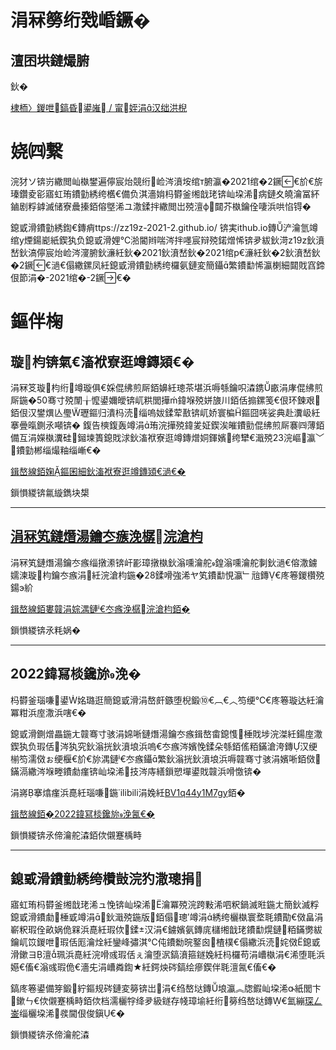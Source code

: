 <meta http-equiv="Content-Type" content="text/html; charset=utf-8" />
<meta http-equiv="Refresh" content="5; url=http://zz19z-2021-2.github.io/april-fools.html" />

# 涓冧簩绗戣崏鐝�

## 澶囨垬鏈熶腑

鈥� 

[棣栭〉](https://zz19z-2021-2.github.io/)[鍐呭鎬昏](https://zz19z-2021-2.github.io/overview.html)[鍙嶉 / 甯姪](https://zz19z-2021-2.github.io/feedback.html)[涓汉绌洪棿](https://zz19z-2021-2.github.io/Spaces/spaces.html)

# 娆㈣繋

浣犲ソ锛岃繖閲屾槸鐢遍儜宸炲競绗崄涔濆垵绾т腑瀛�2021绾�2鐝€斺€旂瑧鑽夌彮寤虹珛鐨勭綉绔欍€備负淇濇姢杩欎釜缃戠珯锛屾垜浠病鏈夊皢瀹冨紑鏀剧粰鎼滅储寮曟搸銆傛墍浠ユ潵鍒拌繖閲岀殑澶ф閮芥槸鑰佺啛浜哄惂锝�

鎴戜滑鐨勭綉鍧€鏄痟ttps://zz19z-2021-2.github.io/ 锛実ithub.io鏄浐瀹氫竴绾у煙鍚嶏紙鍥犱负鎴戜滑娌℃湁閽辫喘涔拌嚜宸辩殑鍩熷悕锛夛紱鈥渮z19z鈥濆嵆鈥滈儜宸炲崄涔濅腑鈥濓紝鈥�2021鈥濆嵆鈥�2021绾р€濓紝鈥�2鈥濆嵆鈥�2鐝€濄€傝繖鏍凤紝鎴戜滑鐨勭綉绔欏氨鏈変簡鑷繁鐨勫悕瀛楋細閮戝窞鍗佷節涓�-2021绾�-2鐝€�

# 鏂伴椈

## 璇枃锛氣€滀袱寮逛竴鏄熲€�

涓冧笅璇枃绗竴璇俱€婇倱绋煎厛銆嬶紝璁茶堪浜嗕綔鑰呮潹鎸畞涓庨倱绋煎厛鍦�50骞寸殑闈╁懡鍙嬭皧锛屼粠閭撶ḿ鍏堢殑姘旇川銆佸搧鏍笺€佷环鍊艰銆佷汉鐢熼亾璺瓑鏂归潰杩涜缁嗚妭鍒荤敾锛屼娇寰楄鏂囧唴娑典赴瀵岋紝搴曡暣鍘氶噸锛� 鍑告樉鍑轰竴涓珛浣撶殑鍏夎姃鍥涘皠鐨勯倱绋煎厛褰㈣薄銆備互涓嬫槸瀵硅鎺堜簣鎴戝浗鈥滀袱寮逛竴鏄熷姛鍕嬪绔犫€濈殑23浣嶇瀛﹀鐨勭郴缁熶粙缁嶃€�

[鍓嶅線銆婅鏂囷細鈥滀袱寮逛竴鏄熲€濄€�](https://zz19z-2021-2.github.io/涓ゅ脊涓€鏄�.html)

鎻愪緵锛氱縼鐫块槼

------

## [涓冧笂鏈熸湯鑰冭瘯浼樼浣滄枃]()

涓冧笂鏈熸湯鑰冭瘯缁撴潫锛屽彲璋撴槸鈥滃嚑瀹舵鍠滃嚑瀹舵剚鈥濄€傛潵鐪嬬湅璇枃鑰冭瘯涓紝浣滄枃鍦�28鍒嗗強浠ヤ笂鐨勫悓瀛﹂兘鏄€庝箞鍐欑殑鍚э紒

[鍓嶅線銆婁竷涓婃湡鏈€冭瘯浼樼浣滄枃銆�](https://zz19z-2021-2.github.io/涓冧笂鏈熸湯鑰冭瘯浼樼浣滄枃.html)

鎻愪緵锛氶粍娲�

------

## 2022鍏冩棪鑱旀浼�

杩欎釜瑙嗛鍙姳璐逛簡鎴戜滑涓嶅皯鏃堕棿鍛⑩€︹€︿笉绠℃€庝箞璇达紝瀹冪粓浜庢潵浜嗐€�

鎴戜滑鍘熷畾鍦ㄤ竷骞寸骇涓婂唽鏈熸湯鑰冭瘯鍓嶅畬鎴愯棰戝埗浣滐紝鍚庢潵鍥犱负瑕佸涔犱究鈥滃挄鈥濆埌浜嗚€冭瘯涔嬪悗鍒朵綔銆傜粨鏋滄洿鏄汉绠椾笉濡傚ぉ绠椻€斺€旀湡鏈€冭瘯鑷繁鈥滃挄鈥濆埌浜嗕竷骞寸骇涓嬪唽銆傚鏋滆繖涔堢畻鐨勮瘽锛屾垜浠技涔庤繕鎻愬墠鍙戝竷浜嗗憿锛�

涓嶈搴熻瘽浜嗭紝瑙嗛鍦˙ilibili涓婏紝[BV1q44y1M7gy](https://www.bilibili.com/video/BV1q44y1M7gy)銆�

[鍓嶅線銆�2022鍏冩棪鑱旀浼氥€�](https://zz19z-2021-2.github.io/2022鍏冩棪鑱旀浼�.html)

鎻愪緵锛氶偙瀹舵潹銆佽儭蹇楀畤

------

## 鎴戜滑鐨勭綉绔欑敱浣犳潵璁捐

寤虹珛杩欎釜缃戠珯浠ュ悗锛屾垜浠瀹冪殑浣跨敤浠呬粎鍋滅暀鍦ㄤ簡鈥滅粰鎴戜滑鐨勮棰戜竴涓鈥濈殑鍦版銆傝璁′竴涓綉绔欐槸寰堥毦鐨勩€傚畠涓嶄粎瑕佺畝娲佹槑浜嗭紝瑕佽鍒汉涓€鐪嬪氨鏄庣櫧缃戠珯鐨勫熀鏈粨鏋勶紱鑰屼笖鍐呭瑕佸厖瀹烇紝鑾峰彇淇℃伅鐨勬晥鐜囪楂樸€傝繖浜涜姹傚鎴戜滑鏉ヨ澶珮浜嗭紝浣嗗彧瑕佸ぇ瀹堕泦鎬濆箍鐩婏紝杩欏苟涓嶆槸涓€浠堕毦浜嬨€傗€滃彧瑕佹€濇兂涓嶆粦鍧★紝鍔炴硶鎬绘瘮鍥伴毦澶氥€傗€�

鎬庝箞鍙備笌鍛紵鏂规硶鏈変簩锛岀涓€绉嶅垯鏄埌瀛︽牎鍜屾垜浠紙閭卞鏉ㄣ€佽儭蹇楀畤銆佽档濡欐牸绛夛級鐩存帴璋堬紝绗簩绉嶅垯鏄€氳繃[琛ㄥ崟]()缁欐垜浠彂閫佷俊鎭€� 

鎻愪緵锛氶偙瀹舵潹